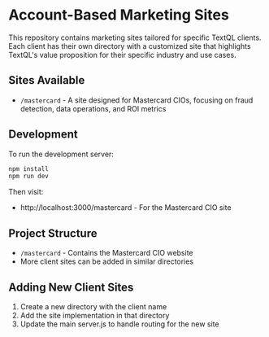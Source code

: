 # Account-Based Marketing Sites

This repository contains marketing sites tailored for specific TextQL clients. Each client has their own directory with a customized site that highlights TextQL's value proposition for their specific industry and use cases.

## Sites Available

- `/mastercard` - A site designed for Mastercard CIOs, focusing on fraud detection, data operations, and ROI metrics

## Development

To run the development server:

```bash
npm install
npm run dev
```

Then visit:
- http://localhost:3000/mastercard - For the Mastercard CIO site

## Project Structure

- `/mastercard` - Contains the Mastercard CIO website
- More client sites can be added in similar directories

## Adding New Client Sites

1. Create a new directory with the client name
2. Add the site implementation in that directory
3. Update the main server.js to handle routing for the new site